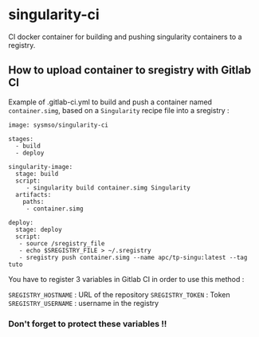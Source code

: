 # singularity-ci
CI docker container for building and pushing singularity containers to a registry.

## How to upload container to sregistry with Gitlab CI
 
Example of .gitlab-ci.yml to build and push a container named `container.simg`, based on a `Singularity` recipe file into a sregistry :
```
image: sysmso/singularity-ci

stages:
  - build
  - deploy

singularity-image:
  stage: build
  script: 
     - singularity build container.simg Singularity
  artifacts:
    paths:
     - container.simg

deploy:
  stage: deploy
  script:
   - source /sregistry_file
   - echo $SREGISTRY_FILE > ~/.sregistry
   - sregistry push container.simg --name apc/tp-singu:latest --tag tuto
```
You have to register 3 variables in Gitlab CI in order to use this method :

`SREGISTRY_HOSTNAME` : URL of the repository
`SREGISTRY_TOKEN` : Token 
`SREGISTRY_USERNAME` : username in the registry

### Don't forget to protect these variables !!
